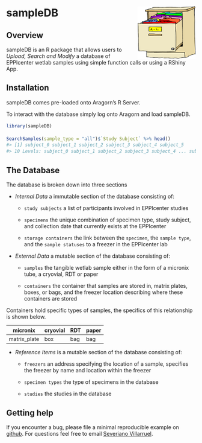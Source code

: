
<!-- README.md is generated from README.Rmd. Please edit that file -->

# sampleDB <a href='https://eppicenter.github.io/sampleDB-rpackage/'><img src='man/figures/logo.png' align="right" height="139" /></a>

<!-- badges: start -->
<!-- [![CRAN status](https://www.r-pkg.org/badges/version/tidyr)](https://cran.r-project.org/package=tidyr) -->
<!-- [![R-CMD-check](https://github.com/tidyverse/tidyr/actions/workflows/R-CMD-check.yaml/badge.svg)](https://github.com/tidyverse/tidyr/actions/workflows/R-CMD-check.yaml) -->
<!-- [![Codecov test coverage](https://codecov.io/gh/tidyverse/tidyr/branch/main/graph/badge.svg)](https://app.codecov.io/gh/tidyverse/tidyr?branch=main) -->
<!-- badges: end -->

## Overview

sampleDB is an R package that allows users to *Upload, Search and
Modify* a database of EPPIcenter wetlab samples using simple function
calls or using a RShiny App.

## Installation

sampleDB comes pre-loaded onto Aragorn’s R Server.

To interact with the database simply log onto Aragorn and load sampleDB.

``` r
library(sampleDB)

SearchSamples(sample_type = "all")$`Study Subject` %>% head()
#> [1] subject_0 subject_1 subject_2 subject_3 subject_4 subject_5
#> 10 Levels: subject_0 subject_1 subject_2 subject_3 subject_4 ... subject_9
```

## The Database

The database is broken down into three sections

-   *Internal Data* a immutable section of the database consisting of:

    -   `study subjects` a list of participants involved in EPPIcenter
        studies

    -   `specimens` the unique combination of specimen type, study
        subject, and collection date that currently exists at the
        EPPIcenter

    -   `storage containers` the link between the `specimen`, the
        `sample type`, and the `sample statuses` to a freezer in the
        EPPIcenter lab

-   *External Data* a mutable section of the database consisting of:

    -   `samples` the tangible wetlab sample either in the form of a
        micronix tube, a cryovial, RDT or paper

    -   `containers` the container that samples are stored in, matrix
        plates, boxes, or bags, and the freezer location describing
        where these containers are stored

Containers hold specific types of samples, the specifics of this
relationship is shown below.

| micronix      | cryovial | RDT | paper |
|---------------|----------|-----|-------|
| matrix\_plate | box      | bag | bag   |

-   *Reference Items* is a mutable section of the database consisting
    of:

    -   `freezers` an address specifying the location of a sample,
        specifies the freezer by name and location within the freezer

    -   `specimen types` the type of specimens in the database

    -   `studies` the studies in the database

## Getting help

If you encounter a bug, please file a minimal reproducible example on
[github](https://github.com/EPPIcenter/sampleDB-rpackage/issues). For
questions feel free to email [Severiano
Villarruel](severiano.villarruel@ucsf.edu).
